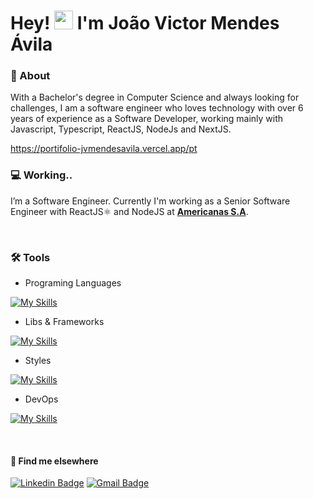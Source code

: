 #  Hey! <img src="https://media.giphy.com/media/hvRJCLFzcasrR4ia7z/giphy.gif" width="30" > I'm João Victor Mendes Ávila 

### 👤 About 

With a Bachelor's degree in Computer Science and always looking for challenges, I am a software engineer who loves technology with over 6 years of experience as a Software Developer, working mainly with Javascript, Typescript, ReactJS, NodeJs and NextJS.

https://portifolio-jvmendesavila.vercel.app/pt

### 💻 Working..
I’m a Software Engineer. Currently I'm working as a Senior Software Engineer with ReactJS⚛️ and NodeJS at [**Americanas S.A**](https://www.linkedin.com/company/americanas-sa).

<br/>

### 🛠️ Tools

- Programing Languages
<!-- -  -->
[![My Skills](https://skillicons.dev/icons?i=js,ts,java,py&theme=dark)](https://skillicons.dev)

- Libs & Frameworks
<!-- -  -->
[![My Skills](https://skillicons.dev/icons?i=react,next,vue,angular,nodejs,express&theme=dark)](https://skillicons.dev)

- Styles
<!-- -  -->
[![My Skills](https://skillicons.dev/icons?i=materialui,tailwind,styledcomponents,html,css,svg&theme=dark)](https://skillicons.dev)

- DevOps
<!-- -  -->
[![My Skills](https://skillicons.dev/icons?i=k8s,docker,git&theme=dark)](https://skillicons.dev)

<br/>

#### 💬 Find me elsewhere
[![Linkedin Badge](https://img.shields.io/badge/-Linkedin-blue?style=flat-square&logo=Linkedin&logoColor=white&link=https://www.linkedin.com/in/jvmendesavila/)](https://www.linkedin.com/in/jvmendesavila/) 
[![Gmail Badge](https://img.shields.io/badge/-joaovictormendesavila@gmail.com-c14438?style=flat-square&logo=Gmail&logoColor=white&link=mailto:joaovictormendesavila@gmail.com)](mailto:joaovictormendesavila@gmail.com)
